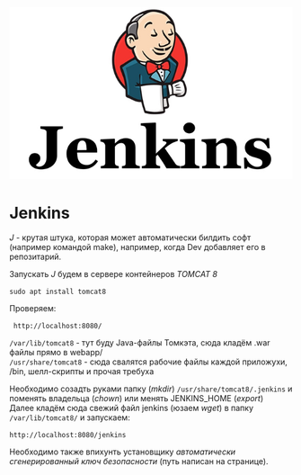 ![KVM](../../img/jenkins.png)
# Jenkins

*J* - крутая штука, которая может автоматически билдить софт (например командой make), например, когда Dev добавляет его в репозитарий.

Запускать *J* будем в сервере контейнеров *TOMCAT 8*

```
sudo apt install tomcat8
```

Проверяем:
```
 http://localhost:8080/
 ```

```/var/lib/tomcat8``` - тут буду Java-файлы Томкэта, сюда кладём .war файлы прямо в webapp/  
``` /usr/share/tomcat8 ``` - сюда свалятся рабочие файлы каждой приложухи, /bin, шелл-скрипты и прочая требуха  

Необходимо созадть руками папку (*mkdir*) ```/usr/share/tomcat8/.jenkins``` и поменять владельца (*chown*) или менять JENKINS_HOME (*export*)  
Далее кладём сюда свежий файл jenkins (юзаем *wget*) в папку ```/var/lib/tomcat8/``` и запускаем:

```
http://localhost:8080/jenkins
```

Необходимо также впихунть установщику *автоматически сгенерированный ключ безопасности* (путь написан на странице).


